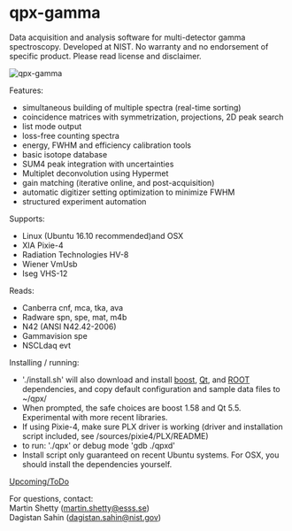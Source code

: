# qpx-gamma

Data acquisition and analysis software for multi-detector gamma spectroscopy.
Developed at NIST. No warranty and no endorsement of specific product. Please read license and disclaimer.

![qpx-gamma](/screenshot.png)

Features:
* simultaneous building of multiple spectra (real-time sorting)
* coincidence matrices with symmetrization, projections, 2D peak search
* list mode output
* loss-free counting spectra
* energy, FWHM and efficiency calibration tools
* basic isotope database
* SUM4 peak integration with uncertainties
* Multiplet deconvolution using Hypermet
* gain matching (iterative online, and post-acquisition)
* automatic digitizer setting optimization to minimize FWHM
* structured experiment automation

Supports:
* Linux (Ubuntu 16.10 recommended)and OSX
* XIA Pixie-4
* Radiation Technologies HV-8
* Wiener VmUsb
* Iseg VHS-12

Reads:
* Canberra cnf, mca, tka, ava
* Radware spn, spe, mat, m4b
* N42 (ANSI N42.42-2006)
* Gammavision spe
* NSCLdaq evt

Installing / running:
* './install.sh' will also download and install [boost](http://www.boost.org/),
 [Qt](http://www.qt.io/), and [ROOT](https://root.cern.ch/) dependencies, and 
copy default configuration and sample data files to ~/qpx/
* When prompted, the safe choices are boost 1.58 and Qt 5.5. Experimental with more recent libraries.
* If using Pixie-4, make sure PLX driver is working (driver and installation script included, see /sources/pixie4/PLX/README)
* to run: './qpx' or debug mode 'gdb ./qpxd'
* Install script only guaranteed on recent Ubuntu systems. For OSX, you should install the dependencies yourself.

[Upcoming/ToDo](https://trello.com/b/YKb96auO/qpx-todo-list)

For questions, contact:
<br>   Martin Shetty (martin.shetty@esss.se)
<br>   Dagistan Sahin (dagistan.sahin@nist.gov)
